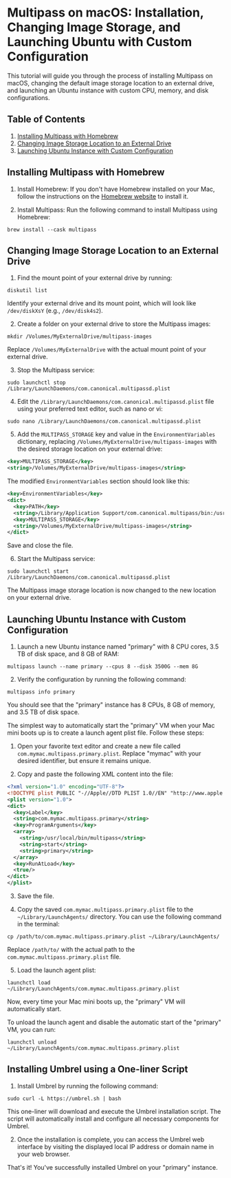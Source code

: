 # Multipass on macOS: Installation, Changing Image Storage, and Launching Ubuntu with Custom Configuration

This tutorial will guide you through the process of installing Multipass on macOS, changing the default image storage location to an external drive, and launching an Ubuntu instance with custom CPU, memory, and disk configurations.

## Table of Contents

1. [Installing Multipass with Homebrew](#installing-multipass-with-homebrew)
2. [Changing Image Storage Location to an External Drive](#changing-image-storage-location-to-an-external-drive)
3. [Launching Ubuntu Instance with Custom Configuration](#launching-ubuntu-instance-with-custom-configuration)

## Installing Multipass with Homebrew

1. Install Homebrew: If you don't have Homebrew installed on your Mac, follow the instructions on the [Homebrew website](https://brew.sh/) to install it.

2. Install Multipass: Run the following command to install Multipass using Homebrew:

```
brew install --cask multipass
```

## Changing Image Storage Location to an External Drive

1. Find the mount point of your external drive by running:

```
diskutil list
```

Identify your external drive and its mount point, which will look like `/dev/diskXsY` (e.g., `/dev/disk4s2`).

2. Create a folder on your external drive to store the Multipass images:

```
mkdir /Volumes/MyExternalDrive/multipass-images
```

Replace `/Volumes/MyExternalDrive` with the actual mount point of your external drive.

3. Stop the Multipass service:

```
sudo launchctl stop /Library/LaunchDaemons/com.canonical.multipassd.plist
```

4. Edit the `/Library/LaunchDaemons/com.canonical.multipassd.plist` file using your preferred text editor, such as nano or vi:

```
sudo nano /Library/LaunchDaemons/com.canonical.multipassd.plist
```

5. Add the `MULTIPASS_STORAGE` key and value in the `EnvironmentVariables` dictionary, replacing `/Volumes/MyExternalDrive/multipass-images` with the desired storage location on your external drive:

```xml
<key>MULTIPASS_STORAGE</key>
<string>/Volumes/MyExternalDrive/multipass-images</string>
```

The modified `EnvironmentVariables` section should look like this:

```xml
<key>EnvironmentVariables</key>
<dict>
  <key>PATH</key>
  <string>/Library/Application Support/com.canonical.multipass/bin:/usr/bin:/bin:/usr/sbin:/sbin</string>
  <key>MULTIPASS_STORAGE</key>
  <string>/Volumes/MyExternalDrive/multipass-images</string>
</dict>
```

Save and close the file.

6. Start the Multipass service:

```
sudo launchctl start /Library/LaunchDaemons/com.canonical.multipassd.plist
```

The Multipass image storage location is now changed to the new location on your external drive.

## Launching Ubuntu Instance with Custom Configuration

1. Launch a new Ubuntu instance named "primary" with 8 CPU cores, 3.5 TB of disk space, and 8 GB of RAM:

```
multipass launch --name primary --cpus 8 --disk 3500G --mem 8G
```

2. Verify the configuration by running the following command:

```
multipass info primary
```

You should see that the "primary" instance has 8 CPUs, 8 GB of memory, and 3.5 TB of disk space.

The simplest way to automatically start the "primary" VM when your Mac mini boots up is to create a launch agent plist file. Follow these steps:

1. Open your favorite text editor and create a new file called `com.mymac.multipass.primary.plist`. Replace "mymac" with your desired identifier, but ensure it remains unique.

2. Copy and paste the following XML content into the file:

```xml
<?xml version="1.0" encoding="UTF-8"?>
<!DOCTYPE plist PUBLIC "-//Apple//DTD PLIST 1.0//EN" "http://www.apple.com/DTDs/PropertyList-1.0.dtd">
<plist version="1.0">
<dict>
  <key>Label</key>
  <string>com.mymac.multipass.primary</string>
  <key>ProgramArguments</key>
  <array>
    <string>/usr/local/bin/multipass</string>
    <string>start</string>
    <string>primary</string>
  </array>
  <key>RunAtLoad</key>
  <true/>
</dict>
</plist>
```

3. Save the file.

4. Copy the saved `com.mymac.multipass.primary.plist` file to the `~/Library/LaunchAgents/` directory. You can use the following command in the terminal:

```
cp /path/to/com.mymac.multipass.primary.plist ~/Library/LaunchAgents/
```

Replace `/path/to/` with the actual path to the `com.mymac.multipass.primary.plist` file.

5. Load the launch agent plist:

```
launchctl load ~/Library/LaunchAgents/com.mymac.multipass.primary.plist
```

Now, every time your Mac mini boots up, the "primary" VM will automatically start.

To unload the launch agent and disable the automatic start of the "primary" VM, you can run:

```
launchctl unload ~/Library/LaunchAgents/com.mymac.multipass.primary.plist
```


## Installing Umbrel using a One-liner Script

1. Install Umbrel by running the following command:

```
sudo curl -L https://umbrel.sh | bash
```

This one-liner will download and execute the Umbrel installation script. The script will automatically install and configure all necessary components for Umbrel.

2. Once the installation is complete, you can access the Umbrel web interface by visiting the displayed local IP address or domain name in your web browser.

That's it! You've successfully installed Umbrel on your "primary" instance.
